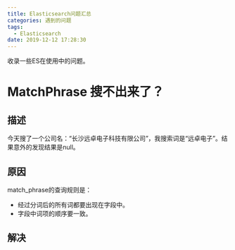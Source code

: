 ```yaml
---
title: Elasticsearch问题汇总
categories: 遇到的问题
tags:
  - Elasticsearch
date: 2019-12-12 17:28:30
---
```


收录一些ES在使用中的问题。

<!-- more -->

# MatchPhrase 搜不出来了？

## 描述

今天搜了一个公司名：“长沙远卓电子科技有限公司”，我搜索词是“远卓电子”。结果意外的发现结果是null。

## 原因

match_phrase的查询规则是：

- 经过分词后的所有词都要出现在字段中。
- 字段中词项的顺序要一致。





## 解决